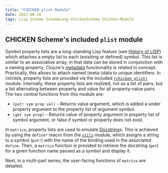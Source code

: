```yaml
---
title: "CHICKEN plist Module"
date: 2022-08-26
tags: Lisp Scheme SchemeLang ChickenScheme Chicken-Module
---
```


## CHICKEN Scheme's included `plist` module

Symbol property lists are a long-standing Lisp feature
(see [History of LISP](http://jmc.stanford.edu/articles/lisp/lisp.pdf#page=10))
which attaches a empty list to each (exisiting or defined) symbol.
This list is similar to an associative array, in that data can be stored in conjunction with a naming property;
Clojure's [metadata](https://clojure.org/reference/metadata) functionality is related in concept.
Practically, this allows to attach named (meta-)data to unique identifiers.
In `CHICKEN`, property lists are provided via the included [`(chicken plist)`](http://wiki.call-cc.org/man/5/Module%20(chicken%20plist)) module.
Internally, these property lists are realized, not as a list of pairs,
but a list alternating between property and value for all property-value pairs.
The two central functions from this module are:

* `(put! sym prop val)` - Returns value argument, which is added a under property argument to the property list of argument symbol.
* `(get sym prop)` - Returns value of property argument in property list of symbol argument, or false if symbol or property does not exist.

In `matrico`, property lists are used to emulate [Docstring](https://en.wikipedia.org/wiki/Docstring)s.
This is achieved by using the `define*` macro from the [`utils`](http://numerical-schemer.xyz/2022/06/12/matrico-utils.html) module,
which assigns a string to a symbol (`put!`) with the name of the binding used in the associated `define`.
Then, a `matrico` function is provided to retrieve the docstring (`get`) for a given function name passed as a symbol and display it.

Next, in a multi-part series, the user-facing functions of `matrico` are detailed.

